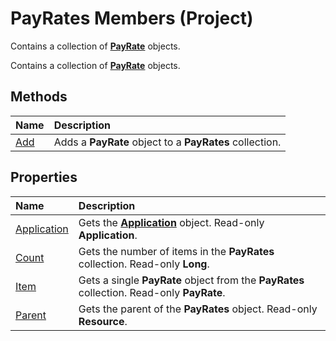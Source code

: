 
# PayRates Members (Project)
Contains a collection of  **[PayRate](4c8ba1f3-bf18-2179-5f50-c090c63e46b9.md)** objects.

Contains a collection of  **[PayRate](4c8ba1f3-bf18-2179-5f50-c090c63e46b9.md)** objects.


## Methods



|**Name**|**Description**|
|:-----|:-----|
|[Add](ba5d2667-7452-f9d9-032e-bb7c9d1d4911.md)|Adds a  **PayRate** object to a **PayRates** collection.|

## Properties



|**Name**|**Description**|
|:-----|:-----|
|[Application](c87e091a-25ae-c680-1716-9ca72a58ad67.md)|Gets the  **[Application](8eb91712-7784-a102-38c0-19bb056c27e9.md)** object. Read-only **Application**.|
|[Count](8ce675fe-ace2-b509-05dd-476c0d228bc1.md)|Gets the number of items in the  **PayRates** collection. Read-only **Long**.|
|[Item](9f96dbbe-57a2-5c63-98c0-87688ae1b93c.md)|Gets a single  **PayRate** object from the **PayRates** collection. Read-only **PayRate**.|
|[Parent](32fd66ee-f4c6-d903-80c4-6ee7e73d8ad6.md)|Gets the parent of the  **PayRates** object. Read-only **Resource**.|
